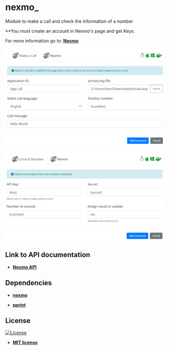 # nexmo_
 Module to make a call and check the information of a number
 
**You must create an account in Nexmo's page and get Keys.

For more information go to: <strong><a href="https://www.nexmo.com/">Nexmo</a></strong>


![alt text](https://raw.githubusercontent.com/rocketbot-cl/nexmo_/master/example/nexmo.png)

![alt text](https://raw.githubusercontent.com/rocketbot-cl/nexmo_/master/example/nexmo2.png)

<h2>Link to API documentation</h2>
<p>
  <ul>
    <li>
      <strong><a href="https://developer.nexmo.com/api">
        Nexmo API
      </a></strong>
    </li>
  </ul> 
</p>

<h2>Dependencies</h2>

<ul>
  <li>
    <strong>
      <a href="https://pypi.org/project/nexmo/">nexmo</a>
    </strong> 
  </li>  
</ul>  

<ul>
  <li>
    <strong>
      <a href="https://pypi.org/project/pprint/">pprint</a>
    </strong> 
  </li>  
</ul> 

<h2>License</h2>

<p><a href="http://badges.mit-license.org" rel="nofollow"><img src="https://camo.githubusercontent.com/107590fac8cbd65071396bb4d04040f76cde5bde/687474703a2f2f696d672e736869656c64732e696f2f3a6c6963656e73652d6d69742d626c75652e7376673f7374796c653d666c61742d737175617265" alt="License" data-canonical-src="http://img.shields.io/:license-mit-blue.svg?style=flat-square" style="max-width:100%;"></a></p>

<ul>
  <li><strong><a href="http://opensource.org/licenses/mit-license.php" rel="nofollow">MIT license</a></strong></li>
</ul>  
